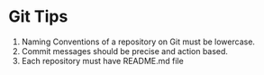 # Git Tips
1. Naming Conventions of a repository on Git must be lowercase.
1. Commit messages should be precise and action based.
1. Each repository must have README.md file
